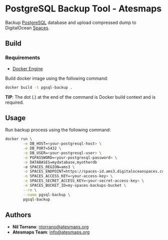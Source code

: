 # PostgreSQL Backup Tool - Atesmaps

Backup [PostgreSQL](https://www.postgresql.org) database and upload
compressed dump to DigitalOcean [Spaces](https://www.digitalocean.com/products/spaces).

## Build

### Requirements

- [Docker Engine](https://docs.docker.com/engine/install)

Build docker image using the following command:
```bash
docker build -t pgsql-backup .
```
**TIP**: The dot (.) at the end of the command is Docker build context and is required.

## Usage

Run backup process using the following command:
```bash
docker run \
        -e DB_HOST=<your-postgresql-host> \
        -e DB_PORT=5432 \
        -e DB_USER=<your-postgresql-user> \
        -e PGPASSWORD=<your-postgresql-password> \
        -e DATABASES=mydatabase,myotherdb
        -e SPACES_REGION=ams3 \
        -e SPACES_ENDPOINT=https://spaces-id.ams3.digitaloceanspaces.com \
        -e SPACES_ACCESS_KEY=<your-access-key> \
        -e SPACES_SECRET_ACCESS_KEY=<your-secret-access-key> \
        -e SPACES_BUCKET_ID=my-spaces-backups-bucket \
        --rm \
        --name pgsql-backup \
        pgsql-backup
```

## Authors

- **Nil Torrano**: <ntorrano@atesmaps.org>
- **Atesmaps Team**: <info@atesmaps.org>
